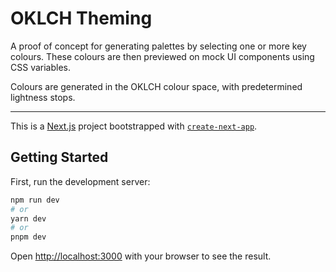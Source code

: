 # OKLCH Theming

A proof of concept for generating palettes by selecting one or more key colours. These colours are then previewed on mock UI components using CSS variables.

Colours are generated in the OKLCH colour space, with predetermined lightness stops.

---

This is a [Next.js](https://nextjs.org/) project bootstrapped with [`create-next-app`](https://github.com/vercel/next.js/tree/canary/packages/create-next-app).

## Getting Started

First, run the development server:

```bash
npm run dev
# or
yarn dev
# or
pnpm dev
```

Open [http://localhost:3000](http://localhost:3000) with your browser to see the result.
